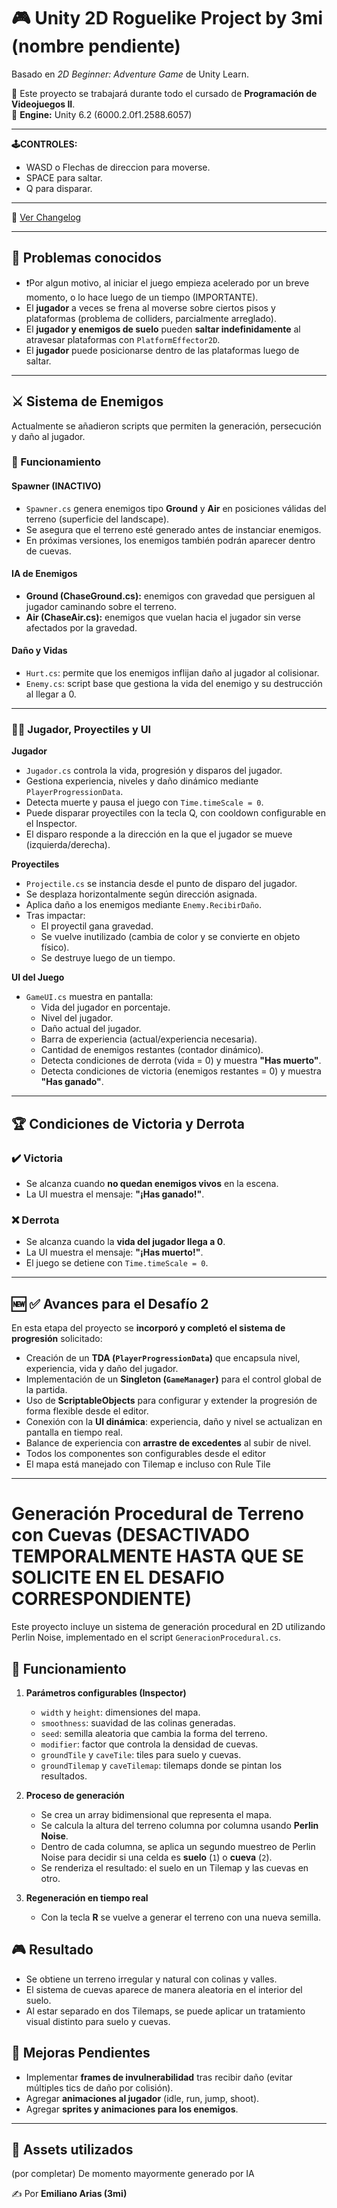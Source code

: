 # 🎮 Unity 2D Roguelike Project by 3mi (nombre pendiente)  
Basado en *2D Beginner: Adventure Game* de Unity Learn.  

📌 Este proyecto se trabajará durante todo el cursado de **Programación de Videojuegos II**.  
🔧 **Engine:** Unity 6.2 (6000.2.0f1.2588.6057)  

---

**🕹️CONTROLES:** 
- WASD o Flechas de direccion para moverse.
- SPACE para saltar.
- Q para disparar.

---

📜 [Ver Changelog](./CHANGELOG.md)


---

## 🚨 Problemas conocidos 
- ❗Por algun motivo, al iniciar el juego empieza acelerado por un breve momento, o lo hace luego de un tiempo (IMPORTANTE).
- El **jugador** a veces se frena al moverse sobre ciertos pisos y plataformas (problema de colliders, parcialmente arreglado).  
- El **jugador y enemigos de suelo** pueden **saltar indefinidamente** al atravesar plataformas con `PlatformEffector2D`.
- El **jugador** puede posicionarse dentro de las plataformas luego de saltar.

---

## ⚔️ Sistema de Enemigos  
Actualmente se añadieron scripts que permiten la generación, persecución y daño al jugador.  

### 🧩 Funcionamiento  

#### Spawner (INACTIVO)  
- `Spawner.cs` genera enemigos tipo **Ground** y **Air** en posiciones válidas del terreno (superficie del landscape).  
- Se asegura que el terreno esté generado antes de instanciar enemigos.  
- En próximas versiones, los enemigos también podrán aparecer dentro de cuevas.  

#### IA de Enemigos  
- **Ground (ChaseGround.cs):** enemigos con gravedad que persiguen al jugador caminando sobre el terreno.  
- **Air (ChaseAir.cs):** enemigos que vuelan hacia el jugador sin verse afectados por la gravedad.  

#### Daño y Vidas  
- `Hurt.cs`: permite que los enemigos inflijan daño al jugador al colisionar.  
- `Enemy.cs`: script base que gestiona la vida del enemigo y su destrucción al llegar a 0.  

---

### 🧑‍🎮 Jugador, Proyectiles y UI

**Jugador**  
- `Jugador.cs` controla la vida, progresión y disparos del jugador.  
- Gestiona experiencia, niveles y daño dinámico mediante `PlayerProgressionData`.  
- Detecta muerte y pausa el juego con `Time.timeScale = 0`.  
- Puede disparar proyectiles con la tecla Q, con cooldown configurable en el Inspector.  
- El disparo responde a la dirección en la que el jugador se mueve (izquierda/derecha).  

**Proyectiles**  
- `Projectile.cs` se instancia desde el punto de disparo del jugador.  
- Se desplaza horizontalmente según dirección asignada.  
- Aplica daño a los enemigos mediante `Enemy.RecibirDaño`.  
- Tras impactar:  
  - El proyectil gana gravedad.  
  - Se vuelve inutilizado (cambia de color y se convierte en objeto físico).  
  - Se destruye luego de un tiempo.  

**UI del Juego**  
- `GameUI.cs` muestra en pantalla:  
  - Vida del jugador en porcentaje.  
  - Nivel del jugador.  
  - Daño actual del jugador.  
  - Barra de experiencia (actual/experiencia necesaria).  
  - Cantidad de enemigos restantes (contador dinámico).  
  - Detecta condiciones de derrota (vida = 0) y muestra **"Has muerto"**.  
  - Detecta condiciones de victoria (enemigos restantes = 0) y muestra **"Has ganado"**.  

---

## 🏆 Condiciones de Victoria y Derrota  

### ✔️ Victoria  
- Se alcanza cuando **no quedan enemigos vivos** en la escena.  
- La UI muestra el mensaje: **"¡Has ganado!"**.  

### ❌ Derrota  
- Se alcanza cuando la **vida del jugador llega a 0**.  
- La UI muestra el mensaje: **"¡Has muerto!"**.  
- El juego se detiene con `Time.timeScale = 0`.  

---

## 🆕 ✅ Avances para el Desafío 2
En esta etapa del proyecto se **incorporó y completó el sistema de progresión** solicitado:  

- Creación de un **TDA (`PlayerProgressionData`)** que encapsula nivel, experiencia, vida y daño del jugador.  
- Implementación de un **Singleton (`GameManager`)** para el control global de la partida.  
- Uso de **ScriptableObjects** para configurar y extender la progresión de forma flexible desde el editor.  
- Conexión con la **UI dinámica**: experiencia, daño y nivel se actualizan en pantalla en tiempo real.  
- Balance de experiencia con **arrastre de excedentes** al subir de nivel.
- Todos los componentes son configurables desde el editor
- El mapa está manejado con Tilemap e incluso con Rule Tile

---

# Generación Procedural de Terreno con Cuevas (DESACTIVADO TEMPORALMENTE HASTA QUE SE SOLICITE EN EL DESAFIO CORRESPONDIENTE)

Este proyecto incluye un sistema de generación procedural en 2D utilizando Perlin Noise, implementado en el script `GeneracionProcedural.cs`.

## 🧩 Funcionamiento
1. **Parámetros configurables (Inspector)**
   - `width` y `height`: dimensiones del mapa.
   - `smoothness`: suavidad de las colinas generadas.
   - `seed`: semilla aleatoria que cambia la forma del terreno.
   - `modifier`: factor que controla la densidad de cuevas.
   - `groundTile` y `caveTile`: tiles para suelo y cuevas.
   - `groundTilemap` y `caveTilemap`: tilemaps donde se pintan los resultados.

2. **Proceso de generación**
   - Se crea un array bidimensional que representa el mapa.
   - Se calcula la altura del terreno columna por columna usando **Perlin Noise**.
   - Dentro de cada columna, se aplica un segundo muestreo de Perlin Noise para decidir si una celda es **suelo** (`1`) o **cueva** (`2`).
   - Se renderiza el resultado: el suelo en un Tilemap y las cuevas en otro.

3. **Regeneración en tiempo real**
   - Con la tecla **R** se vuelve a generar el terreno con una nueva semilla.

## 🎮 Resultado
- Se obtiene un terreno irregular y natural con colinas y valles.
- El sistema de cuevas aparece de manera aleatoria en el interior del suelo.
- Al estar separado en dos Tilemaps, se puede aplicar un tratamiento visual distinto para suelo y cuevas.


## 🚀 Mejoras Pendientes  
- Implementar **frames de invulnerabilidad** tras recibir daño (evitar múltiples tics de daño por colisión).  
- Agregar **animaciones al jugador** (idle, run, jump, shoot).  
- Agregar **sprites y animaciones para los enemigos**.  

---

## 📂 Assets utilizados  
(por completar)  De momento mayormente generado por IA


✍️ Por **Emiliano Arias (3mi)**
